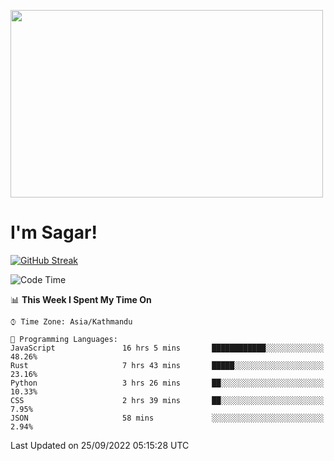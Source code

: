 
<img src="https://media.giphy.com/media/3ornk57KwDXf81rjWM/giphy.gif" width="500" height="300" frameBorder="0" class="giphy-embed" allowFullScreen></img>

#   I'm Sagar!
[![GitHub Streak](https://github-readme-streak-stats.herokuapp.com/?user=sgr2848)](https://git.io/streak-stats)
<!--START_SECTION:waka-->
![Code Time](http://img.shields.io/badge/Code%20Time-2%2C860%20hrs%2049%20mins-blue)

📊 **This Week I Spent My Time On** 

```text
⌚︎ Time Zone: Asia/Kathmandu

💬 Programming Languages: 
JavaScript               16 hrs 5 mins       ████████████░░░░░░░░░░░░░   48.26% 
Rust                     7 hrs 43 mins       █████░░░░░░░░░░░░░░░░░░░░   23.16% 
Python                   3 hrs 26 mins       ██░░░░░░░░░░░░░░░░░░░░░░░   10.33% 
CSS                      2 hrs 39 mins       ██░░░░░░░░░░░░░░░░░░░░░░░   7.95% 
JSON                     58 mins             ░░░░░░░░░░░░░░░░░░░░░░░░░   2.94%

```


 Last Updated on 25/09/2022 05:15:28 UTC
<!--END_SECTION:waka-->
